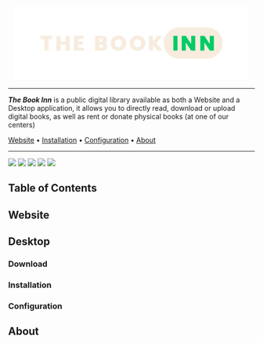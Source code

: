 <p align="center">
<img src="images/The%20Book%20Inn%20Logo.png">
</p>

------------


***The Book Inn*** is a public digital library available as both a Website and a Desktop application, it allows you to directly read, download or upload digital books, as well as rent or donate physical books (at one of our centers)



[Website](https://www.TheBookInn.com "Website") • [Installation](https://www.TheBookInn.com "Installation") • [Configuration](https://www.TheBookInn.com "Configuration") • [About](https://www.TheBookInn.com)


------------

![](https://img.shields.io/badge/last--modified-7%2F6%2F2022-lightgreen) ![](https://img.shields.io/badge/platforms-Desktop%20%7C%20Website-lightgreen) ![](https://img.shields.io/badge/desktop--version-0.0.1-lightgreen) ![](https://img.shields.io/badge/Languages--used-Java%20%7C%20HTML%2C%20CSS%20%26%20JavaScript-lightgreen) ![](https://img.shields.io/badge/Database-OracleDB-lightgreen)

<p>
</p>

## Table of Contents
## Website
## Desktop
### Download
### Installation
### Configuration
## About


